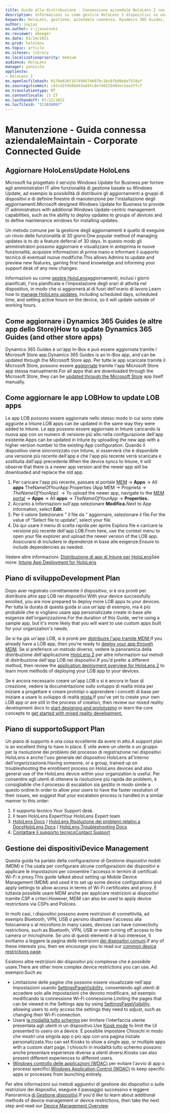 ```yaml
---
title: Guida alla distribuzione - Connessione aziendale HoloLens 2 con Dynamics 365 Guides - Manutenzione
description: Informazioni su come gestire HoloLens 2 dispositivi su una rete connessa aziendale con Dynamics 365 Guides.
keywords: HoloLens, gestione, aziendale connessa, Dynamics 365 Guides, AAD, Azure AD, MDM, gestione dei dispositivi mobili
author: joyjaz
ms.author: v-jjaswinski
ms.reviewer: aboeger
ms.date: 03/24/2021
ms.prod: hololens
ms.topic: article
ms.sitesec: library
ms.localizationpriority: medium
audience: HoloLens
manager: yannisle
appliesto:
- HoloLens 2
ms.openlocfilehash: 0176e816f167499574607bc16c8fbd6bde757daf
ms.sourcegitcommit: c43cd2f450b643ad4fc8e749235d03ec5aa3ffcf
ms.translationtype: MT
ms.contentlocale: it-IT
ms.lasthandoff: 07/12/2021
ms.locfileid: "113636997"
---
```

# <a name="maintain---corporate-connected-guide"></a><span data-ttu-id="8e82e-104">Manutenzione - Guida connessa aziendale</span><span class="sxs-lookup"><span data-stu-id="8e82e-104">Maintain - Corporate Connected Guide</span></span>

## <a name="update-hololens"></a><span data-ttu-id="8e82e-105">Aggiornare HoloLens</span><span class="sxs-lookup"><span data-stu-id="8e82e-105">Update HoloLens</span></span>

<span data-ttu-id="8e82e-106">Microsoft ha progettato il servizio Windows Update for Business per fornire agli amministratori IT altre funzionalità di gestione basate su Windows Update, ad esempio la possibilità di distribuire gli aggiornamenti a gruppi di dispositivi e di definire finestre di manutenzione per l'installazione degli aggiornamenti.</span><span class="sxs-lookup"><span data-stu-id="8e82e-106">Microsoft designed Windows Update for Business to provide IT administrators with additional Windows Update-centric management capabilities, such as the ability to deploy updates to groups of devices and to define maintenance windows for installing updates.</span></span>

<span data-ttu-id="8e82e-107">Un metodo comune per la gestione degli aggiornamenti è quello di eseguire un rinvio delle funzionalità di 30 giorni.</span><span class="sxs-lookup"><span data-stu-id="8e82e-107">One popular method of managing updates is to do a feature deferral of 30 days.</span></span> <span data-ttu-id="8e82e-108">In questo modo gli amministratori possono aggiornare e visualizzare in anteprima le nuove funzionalità, acquisire informazioni di prima mano e informare il supporto tecnico di eventuali nuove modifiche.</span><span class="sxs-lookup"><span data-stu-id="8e82e-108">This allows Admins to update and preview new features, gaining first hand knowledge and informing your support desk of any new changes.</span></span>

<span data-ttu-id="8e82e-109">Informazioni su come [gestire HoloLens](/hololens/hololens-updates)aggiornamenti, inclusi i giorni pianificati, l'ora pianificata e l'impostazione degli orari di attività nel dispositivo, in modo che si aggiornerà al di fuori dell'orario di lavoro.</span><span class="sxs-lookup"><span data-stu-id="8e82e-109">Learn how to [manage HoloLens updates](/hololens/hololens-updates), including scheduled days, scheduled time, and setting active hours on the device, so it will update outside of working hours.</span></span>

## <a name="how-to-update-dynamics-365-guides-and-other-store-apps"></a><span data-ttu-id="8e82e-110">Come aggiornare i Dynamics 365 Guides (e altre app dello Store)</span><span class="sxs-lookup"><span data-stu-id="8e82e-110">How to update Dynamics 365 Guides (and other store apps)</span></span>

<span data-ttu-id="8e82e-111">Dynamics 365 Guides è un'app In-Box e può essere aggiornata tramite l Microsoft Store app.</span><span class="sxs-lookup"><span data-stu-id="8e82e-111">Dynamics 365 Guides is an In-Box app, and can be updated through the Microsoft Store app.</span></span> <span data-ttu-id="8e82e-112">Per tutte le app scaricate tramite il Microsoft Store, possono essere [aggiornate](/hololens/holographic-store-apps#update-apps) tramite l'app Microsoft Store app stessa manualmente.</span><span class="sxs-lookup"><span data-stu-id="8e82e-112">For all apps that are downloaded through the Microsoft Store, they can be [updated through the Microsoft Store](/hololens/holographic-store-apps#update-apps) app itself manually.</span></span>

## <a name="how-to-update-lob-apps"></a><span data-ttu-id="8e82e-113">Come aggiornare le app LOB</span><span class="sxs-lookup"><span data-stu-id="8e82e-113">How to update LOB apps</span></span>

<span data-ttu-id="8e82e-114">Le app LOB possono essere aggiornate nello stesso modo in cui sono state aggiunte a Intune.</span><span class="sxs-lookup"><span data-stu-id="8e82e-114">LOB apps can be updated in the same way they were added to Intune.</span></span> <span data-ttu-id="8e82e-115">Le app possono essere aggiornate in Intune caricando la nuova app con un numero di versione più alto nella configurazione dell'app esistente.</span><span class="sxs-lookup"><span data-stu-id="8e82e-115">Apps can be updated in Intune by uploading the new app with a higher version number to the existing App configuration.</span></span> <span data-ttu-id="8e82e-116">Quando il dispositivo viene sincronizzato con Intune, si osserverà che è disponibile una versione più recente dell'app e che l'app più recente verrà scaricata e sostituita dall'app precedente.</span><span class="sxs-lookup"><span data-stu-id="8e82e-116">When the device syncs to Intune, it will observe that there is a newer app version and the newer app will be downloaded and replace the old app.</span></span>

1. <span data-ttu-id="8e82e-117">Per caricare l'app più recente, passare al portale [MEM](https://endpoint.microsoft.com/#home)  ->  **Apps** -> All **apps** TheNameOfYourApp Properties (App MEM -> Proprietà  ->  *TheNameOfYourApp).*  ->  </span><span class="sxs-lookup"><span data-stu-id="8e82e-117">To upload the newer app, navigate to the [MEM portal](https://endpoint.microsoft.com/#home) -> **Apps** -> All **apps** -> *TheNameOfYourApp* -> **Properties.**</span></span>
2. <span data-ttu-id="8e82e-118">Accanto a Informazioni sull'app selezionare **Modifica.**</span><span class="sxs-lookup"><span data-stu-id="8e82e-118">Next to App information, select **Edit.**</span></span>
3. <span data-ttu-id="8e82e-119">Per il valore Selezionare &quot; il file da &quot; aggiornare, selezionare il file.</span><span class="sxs-lookup"><span data-stu-id="8e82e-119">For the value of &quot;Select file to update&quot;, select your file.</span></span>
4. <span data-ttu-id="8e82e-120">Da qui usare il menu di scelta rapida per aprire Esplora file e caricare la versione più recente dell'app LOB.</span><span class="sxs-lookup"><span data-stu-id="8e82e-120">From here, use the context menu to open your file explorer and upload the newer version of the LOB app.</span></span> <span data-ttu-id="8e82e-121">Assicurarsi di includere le dipendenze in base alle esigenze.</span><span class="sxs-lookup"><span data-stu-id="8e82e-121">Ensure to include dependencies as needed.</span></span>

<span data-ttu-id="8e82e-122">Vedere altre informazioni: [Distribuzione di app di Intune per HoloLens](/hololens/app-deploy-intune)</span><span class="sxs-lookup"><span data-stu-id="8e82e-122">See more: [Intune App Deployment for HoloLens](/hololens/app-deploy-intune)</span></span>

## <a name="development-plan"></a><span data-ttu-id="8e82e-123">Piano di sviluppo</span><span class="sxs-lookup"><span data-stu-id="8e82e-123">Development Plan</span></span>

<span data-ttu-id="8e82e-124">Dopo aver registrato correttamente il dispositivo, si è ora pronti per distribuire altre app LOB nei dispositivi.</span><span class="sxs-lookup"><span data-stu-id="8e82e-124">With your device successfully enrolled, you are now prepared to deploy more LOB apps to your devices.</span></span> <span data-ttu-id="8e82e-125">Per tutta la durata di questa guida si usa un'app di esempio, ma è più probabile che si vogliano usare app personalizzate create in base alle esigenze dell'organizzazione.</span><span class="sxs-lookup"><span data-stu-id="8e82e-125">For the duration of this Guide, we're using a sample app, but it's more likely that you will want to use custom apps built for your organization's needs.</span></span>

<span data-ttu-id="8e82e-126">Se si ha già un'app LOB, si è pronti per [distribuire l'app tramite MDM.](/hololens/app-deploy-intune)</span><span class="sxs-lookup"><span data-stu-id="8e82e-126">If you already have a LOB app, then you're ready to [deploy your app through MDM](/hololens/app-deploy-intune).</span></span> <span data-ttu-id="8e82e-127">Se si preferisce un metodo diverso, vedere la panoramica della distribuzione dell'applicazione [HoloLens 2](/hololens/app-deploy-overview) per altre informazioni sui metodi di distribuzione dell'app LOB nei dispositivi.</span><span class="sxs-lookup"><span data-stu-id="8e82e-127">If you'd prefer a different method, then review the [application deployment overview for HoloLens 2](/hololens/app-deploy-overview) to learn more methods of deploying your LOB app to your devices.</span></span>

<span data-ttu-id="8e82e-128">Se è ancora necessario creare un'app LOB o si è ancora in fase di [](/windows/mixed-reality/design/design) creazione, vedere la documentazione sullo sviluppo di realtà mista per iniziare a progettare e creare prototipi o apprendere i concetti di base per iniziare a usare lo sviluppo di realtà [mista.](/windows/mixed-reality/discover/get-started-with-mr)</span><span class="sxs-lookup"><span data-stu-id="8e82e-128">If you've yet to create your own LOB app or are still in the process of creation, then review our mixed reality development docs to [start designing and prototyping](/windows/mixed-reality/design/design) or learn the core concepts to [get started with mixed reality development.](/windows/mixed-reality/discover/get-started-with-mr)</span></span>

## <a name="support-plan"></a><span data-ttu-id="8e82e-129">Piano di supporto</span><span class="sxs-lookup"><span data-stu-id="8e82e-129">Support Plan</span></span>

<span data-ttu-id="8e82e-130">Un piano di supporto è una cosa eccellente da avere in atto.</span><span class="sxs-lookup"><span data-stu-id="8e82e-130">A support plan is an excellent thing to have in place.</span></span> <span data-ttu-id="8e82e-131">È utile avere un utente o un gruppo per la risoluzione dei problemi del processo di registrazione nei dispositivi HoloLens e anche l'uso generale del dispositivo HoloLens all'interno dell'organizzazione.</span><span class="sxs-lookup"><span data-stu-id="8e82e-131">Having someone, or a group, trained up on troubleshooting the enrollment process on HoloLens devices and also general use of the HoloLens device within your organization is useful.</span></span> <span data-ttu-id="8e82e-132">Per consentire agli utenti di ottenere la risoluzione più rapida dei problemi, è consigliabile che il processo di escalation sia gestito in modo simile a questo ordine:</span><span class="sxs-lookup"><span data-stu-id="8e82e-132">In order to allow your users to have the faster resolution of their issues, we suggest that your escalation process is handled in a similar manner to this order:</span></span>

1. <span data-ttu-id="8e82e-133">Il supporto tecnico.</span><span class="sxs-lookup"><span data-stu-id="8e82e-133">Your Support desk.</span></span>
2. <span data-ttu-id="8e82e-134">Il team HoloLens Expert</span><span class="sxs-lookup"><span data-stu-id="8e82e-134">Your HoloLens Expert team</span></span>
3. <span data-ttu-id="8e82e-135">[HoloLens Docs](/hololens/)  /  [HoloLens Risoluzione dei problemi relativi a Docs](/hololens/hololens-troubleshooting)</span><span class="sxs-lookup"><span data-stu-id="8e82e-135">[HoloLens Docs](/hololens/) / [HoloLens Troubleshooting Docs](/hololens/hololens-troubleshooting)</span></span>
4. [<span data-ttu-id="8e82e-136">Contattare il supporto tecnico</span><span class="sxs-lookup"><span data-stu-id="8e82e-136">Contact Support</span></span>](https://support.serviceshub.microsoft.com/supportforbusiness/create?sapId=e9391227-fa6d-927b-0fff-f96288631b8f)

## <a name="device-management"></a><span data-ttu-id="8e82e-137">Gestione dei dispositivi</span><span class="sxs-lookup"><span data-stu-id="8e82e-137">Device Management</span></span>

<span data-ttu-id="8e82e-138">Questa guida ha parlato della configurazione di Gestione dispositivi mobili (MDM) e l'ha usata per configurare alcune configurazioni dei dispositivi e applicare le impostazioni per consentire l'accesso in termini di certificati Wi-Fi e proxy.</span><span class="sxs-lookup"><span data-stu-id="8e82e-138">This guide talked about setting up Mobile Device Management (MDM) and used it to set up some device configurations and apply settings to allow access in terms of Wi-Fi certificates and proxy.</span></span> <span data-ttu-id="8e82e-139">È tuttavia possibile usare MDM anche per applicare restrizioni ai dispositivi tramite CSP e criteri.</span><span class="sxs-lookup"><span data-stu-id="8e82e-139">However, MDM can also be used to apply device restrictions via CSPs and Policies.</span></span>

<span data-ttu-id="8e82e-140">In molti casi, i dispositivi possono avere restrizioni di connettività, ad esempio Bluetooth, VPN, USB o persino disattivare l'accesso alla fotocamera o al microfono.</span><span class="sxs-lookup"><span data-stu-id="8e82e-140">In many cases, devices can have connectivity restrictions, such as Bluetooth, VPN, USB or even turning off access to the camera or microphone.</span></span> <span data-ttu-id="8e82e-141">Se uno di questi elementi è di tuo interesse, ti invitiamo a leggere la pagina delle restrizioni [dei dispositivi comuni](/hololens/hololens-common-device-restrictions).</span><span class="sxs-lookup"><span data-stu-id="8e82e-141">If any of these interests you, then we encourage you to read our [common device restrictions page](/hololens/hololens-common-device-restrictions).</span></span>

<span data-ttu-id="8e82e-142">Esistono altre restrizioni dei dispositivi più complesse che è possibile usare.</span><span class="sxs-lookup"><span data-stu-id="8e82e-142">There are other more complex device restrictions you can use.</span></span> <span data-ttu-id="8e82e-143">Ad esempio:</span><span class="sxs-lookup"><span data-stu-id="8e82e-143">Such as:</span></span>

- <span data-ttu-id="8e82e-144">Limitazione delle pagine che possono essere visualizzate nell'app Impostazioni usando [SettingsPageVisibility](/hololens/settings-uri-list), consentendo agli utenti di accedere solo alle impostazioni che devono modificare, ad esempio modificando la connessione Wi-Fi connessione.</span><span class="sxs-lookup"><span data-stu-id="8e82e-144">Limiting the pages that can be viewed in the Settings app by using [SettingsPageVisibility](/hololens/settings-uri-list), allowing users to only access the settings they need to adjust, such as changing their Wi-Fi connection.</span></span>
- <span data-ttu-id="8e82e-145">Usare [la modalità tutto schermo](/hololens/hololens-kiosk) per limitare l'interfaccia utente presentata agli utenti in un dispositivo.</span><span class="sxs-lookup"><span data-stu-id="8e82e-145">Use [Kiosk mode](/hololens/hololens-kiosk) to limit the UI presented to users on a device.</span></span> <span data-ttu-id="8e82e-146">È possibile impostare Chioschi in modo che mostri una singola app o più app con una pagina iniziale personalizzata.</span><span class="sxs-lookup"><span data-stu-id="8e82e-146">You can set Kiosks to show a single app, or multiple apps with a custom start page.</span></span> <span data-ttu-id="8e82e-147">I chioschi in modalità tutto schermo possono anche presentare esperienze diverse a utenti diversi.</span><span class="sxs-lookup"><span data-stu-id="8e82e-147">Kiosks can also present different experiences to different users.</span></span>
- <span data-ttu-id="8e82e-148">[Windows controllo delle applicazioni (WDAC)](/hololens/windows-defender-application-control-wdac) per evitare l'avvio di app o processi specifici.</span><span class="sxs-lookup"><span data-stu-id="8e82e-148">[Windows Application Control (WDAC)](/hololens/windows-defender-application-control-wdac) to keep specific apps or processes from launching entirely.</span></span>

<span data-ttu-id="8e82e-149">Per altre informazioni sui metodi aggiuntivi di gestione dei dispositivi o sulle restrizioni dei dispositivi, eseguire il passaggio successivo e leggere Panoramica [di Gestione dispositivi](/hololens/hololens-csp-policy-overview).</span><span class="sxs-lookup"><span data-stu-id="8e82e-149">If you'd like to learn about additional methods of device management or device restrictions, then take the next step and read our [Device Management Overview](/hololens/hololens-csp-policy-overview).</span></span>





